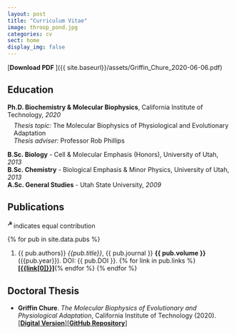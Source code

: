 ```yaml
---
layout: post
title: "Curriculum Vitae"
image: throop_pond.jpg
categories: cv
sect: home
display_img: false
---
```



[**Download PDF  <i class="far fa-file-pdf"></i>**]({{ site.baseurl}}/assets/Griffin_Chure_2020-06-06.pdf)

## Education
**Ph.D. Biochemistry & Molecular Biophysics**, California Institute of Technology, *2020* 
<div style="padding-left: 1em; margin-top:-0.5em;">
<i>Thesis topic:</i> The Molecular Biophysics of Physiological and Evolutionary Adaptation <br/>
<i>Thesis adviser:</i> Professor Rob Phillips
</div>

**B.Sc. Biology** - Cell & Molecular Emphasis (Honors), University of Utah, *2013*<br/>
**B.Sc. Chemistry** - Biological Emphasis & Minor Physics, University of Utah, *2013*<br/>
**A.Sc. General Studies** -  Utah State University, *2009*<br/>

## Publications
<sup>**☭** </sup> indicates equal contribution

{% for pub in site.data.pubs %}
1. {{ pub.authors}} *{{pub.title}}*, {{ pub.journal }} **{{ pub.volume }}** ({{pub.year}}). DOI: {{ pub.DOI }}. {% for link in pub.links %}   [**\[{{link[0]}}\]**]({{link[1]}}){% endfor %}
{% endfor %}


## Doctoral Thesis

* **Griffin Chure**. *The Molecular Biophysics of Evolutionary and Physiological Adaptation*,
  California Institute of Technology (2020). [\[**Digital Version**\]](https://gchure.github.io/phd)[\[**GitHub Repository**\]](https://github.com/gchure/phd)